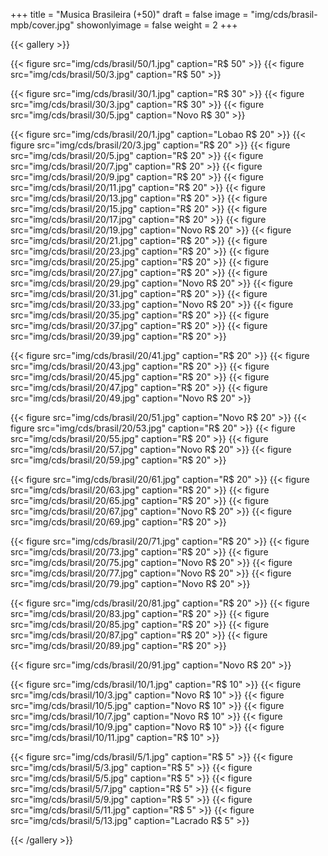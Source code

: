 +++
title = "Musica Brasileira (+50)"
draft = false
image = "img/cds/brasil-mpb/cover.jpg"
showonlyimage = false
weight = 2
+++
<!--more-->

{{< gallery >}}

{{< figure src="img/cds/brasil/50/1.jpg" caption="R$ 50" >}}
{{< figure src="img/cds/brasil/50/3.jpg" caption="R$ 50" >}}

{{< figure src="img/cds/brasil/30/1.jpg" caption="R$ 30" >}}
{{< figure src="img/cds/brasil/30/3.jpg" caption="R$ 30" >}}
{{< figure src="img/cds/brasil/30/5.jpg" caption="Novo R$ 30" >}}

{{< figure src="img/cds/brasil/20/1.jpg" caption="Lobao R$ 20" >}}
{{< figure src="img/cds/brasil/20/3.jpg" caption="R$ 20" >}}
{{< figure src="img/cds/brasil/20/5.jpg" caption="R$ 20" >}}
{{< figure src="img/cds/brasil/20/7.jpg" caption="R$ 20" >}}
{{< figure src="img/cds/brasil/20/9.jpg" caption="R$ 20" >}}
{{< figure src="img/cds/brasil/20/11.jpg" caption="R$ 20" >}}
{{< figure src="img/cds/brasil/20/13.jpg" caption="R$ 20" >}}
{{< figure src="img/cds/brasil/20/15.jpg" caption="R$ 20" >}}
{{< figure src="img/cds/brasil/20/17.jpg" caption="R$ 20" >}}
{{< figure src="img/cds/brasil/20/19.jpg" caption="Novo R$ 20" >}}
{{< figure src="img/cds/brasil/20/21.jpg" caption="R$ 20" >}}
{{< figure src="img/cds/brasil/20/23.jpg" caption="R$ 20" >}}
{{< figure src="img/cds/brasil/20/25.jpg" caption="R$ 20" >}}
{{< figure src="img/cds/brasil/20/27.jpg" caption="R$ 20" >}}
{{< figure src="img/cds/brasil/20/29.jpg" caption="Novo R$ 20" >}}
{{< figure src="img/cds/brasil/20/31.jpg" caption="R$ 20" >}}
{{< figure src="img/cds/brasil/20/33.jpg" caption="Novo R$ 20" >}}
{{< figure src="img/cds/brasil/20/35.jpg" caption="R$ 20" >}}
{{< figure src="img/cds/brasil/20/37.jpg" caption="R$ 20" >}}
{{< figure src="img/cds/brasil/20/39.jpg" caption="R$ 20" >}}

{{< figure src="img/cds/brasil/20/41.jpg" caption="R$ 20" >}}
{{< figure src="img/cds/brasil/20/43.jpg" caption="R$ 20" >}}
{{< figure src="img/cds/brasil/20/45.jpg" caption="R$ 20" >}}
{{< figure src="img/cds/brasil/20/47.jpg" caption="R$ 20" >}}
{{< figure src="img/cds/brasil/20/49.jpg" caption="Novo R$ 20" >}}

{{< figure src="img/cds/brasil/20/51.jpg" caption="Novo R$ 20" >}}
{{< figure src="img/cds/brasil/20/53.jpg" caption="R$ 20" >}}
{{< figure src="img/cds/brasil/20/55.jpg" caption="R$ 20" >}}
{{< figure src="img/cds/brasil/20/57.jpg" caption="Novo R$ 20" >}}
{{< figure src="img/cds/brasil/20/59.jpg" caption="R$ 20" >}}

{{< figure src="img/cds/brasil/20/61.jpg" caption="R$ 20" >}}
{{< figure src="img/cds/brasil/20/63.jpg" caption="R$ 20" >}}
{{< figure src="img/cds/brasil/20/65.jpg" caption="R$ 20" >}}
{{< figure src="img/cds/brasil/20/67.jpg" caption="Novo R$ 20" >}}
{{< figure src="img/cds/brasil/20/69.jpg" caption="R$ 20" >}}

{{< figure src="img/cds/brasil/20/71.jpg" caption="R$ 20" >}}
{{< figure src="img/cds/brasil/20/73.jpg" caption="R$ 20" >}}
{{< figure src="img/cds/brasil/20/75.jpg" caption="Novo R$ 20" >}}
{{< figure src="img/cds/brasil/20/77.jpg" caption="Novo R$ 20" >}}
{{< figure src="img/cds/brasil/20/79.jpg" caption="Novo R$ 20" >}}

{{< figure src="img/cds/brasil/20/81.jpg" caption="R$ 20" >}}
{{< figure src="img/cds/brasil/20/83.jpg" caption="R$ 20" >}}
{{< figure src="img/cds/brasil/20/85.jpg" caption="R$ 20" >}}
{{< figure src="img/cds/brasil/20/87.jpg" caption="R$ 20" >}}
{{< figure src="img/cds/brasil/20/89.jpg" caption="R$ 20" >}}

{{< figure src="img/cds/brasil/20/91.jpg" caption="Novo R$ 20" >}}


{{< figure src="img/cds/brasil/10/1.jpg" caption="R$ 10" >}}
{{< figure src="img/cds/brasil/10/3.jpg" caption="Novo R$ 10" >}}
{{< figure src="img/cds/brasil/10/5.jpg" caption="Novo R$ 10" >}}
{{< figure src="img/cds/brasil/10/7.jpg" caption="Novo R$ 10" >}}
{{< figure src="img/cds/brasil/10/9.jpg" caption="Novo R$ 10" >}}
{{< figure src="img/cds/brasil/10/11.jpg" caption="R$ 10" >}}

{{< figure src="img/cds/brasil/5/1.jpg" caption="R$ 5" >}}
{{< figure src="img/cds/brasil/5/3.jpg" caption="R$ 5" >}}
{{< figure src="img/cds/brasil/5/5.jpg" caption="R$ 5" >}}
{{< figure src="img/cds/brasil/5/7.jpg" caption="R$ 5" >}}
{{< figure src="img/cds/brasil/5/9.jpg" caption="R$ 5" >}}
{{< figure src="img/cds/brasil/5/11.jpg" caption="R$ 5" >}}
{{< figure src="img/cds/brasil/5/13.jpg" caption="Lacrado R$ 5" >}}

{{< /gallery >}}